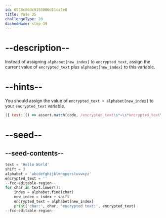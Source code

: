 ```yaml
---
id: 6568c86dc9193000d11ca5e0
title: Paso 35
challengeType: 20
dashedName: step-39
---
```


# --description--

Instead of assigning `alphabet[new_index]` to `encrypted_text`, assign the current value of `encrypted_text` plus `alphabet[new_index]` to this variable.

# --hints--

You should assign the value of `encrypted_text + alphabet[new_index]` to your `encrypted_text` variable.

```js
({ test: () => assert.match(code, /encrypted_text\s*=\s*encrypted_text\s*\+\s*alphabet\s*\[\s*new_index\s*\]/s) })
```

# --seed--

## --seed-contents--

```py
text = 'Hello World'
shift = 3
alphabet = 'abcdefghijklmnopqrstuvwxyz'
encrypted_text = ''
--fcc-editable-region--
for char in text.lower():
    index = alphabet.find(char)
    new_index = index + shift
    encrypted_text = alphabet[new_index]
    print('char:', char, 'encrypted text:', encrypted_text)
--fcc-editable-region--
```
